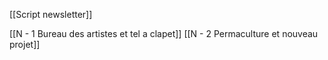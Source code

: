 [[Script newsletter]]

[[N - 1 Bureau des artistes et tel a clapet]]
[[N - 2 Permaculture et nouveau projet]]